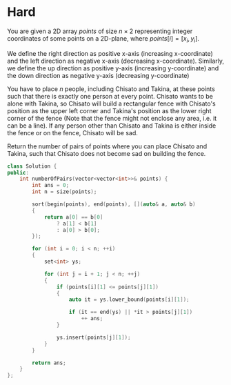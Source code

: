 # Hard

You are given a 2D array $points$ of size $n \times 2$ representing integer coordinates of some points on a 2D-plane, where $points[i] = [x_i, y_i]$.

We define the right direction as positive x-axis (increasing x-coordinate) and the left direction as negative x-axis (decreasing x-coordinate). Similarly, we define the up direction as positive y-axis (increasing y-coordinate) and the down direction as negative y-axis (decreasing y-coordinate)

You have to place $n$ people, including Chisato and Takina, at these points such that there is exactly one person at every point. Chisato wants to be alone with Takina, so Chisato will build a rectangular fence with Chisato's position as the upper left corner and Takina's position as the lower right corner of the fence (Note that the fence might not enclose any area, i.e. it can be a line). If any person other than Chisato and Takina is either inside the fence or on the fence, Chisato will be sad.

Return the number of pairs of points where you can place Chisato and Takina, such that Chisato does not become sad on building the fence.

```cpp
class Solution {
public:
    int numberOfPairs(vector<vector<int>>& points) {
        int ans = 0;
        int n = size(points);

        sort(begin(points), end(points), [](auto& a, auto& b)
        {
            return a[0] == b[0]
                ? a[1] < b[1]
                : a[0] > b[0];
        });

        for (int i = 0; i < n; ++i)
        {
            set<int> ys;

            for (int j = i + 1; j < n; ++j)
            {
                if (points[i][1] <= points[j][1])
                {
                    auto it = ys.lower_bound(points[i][1]);

                    if (it == end(ys) || *it > points[j][1])
                        ++ ans;
                }

                ys.insert(points[j][1]);
            }
        }

        return ans;
    }
};
```
